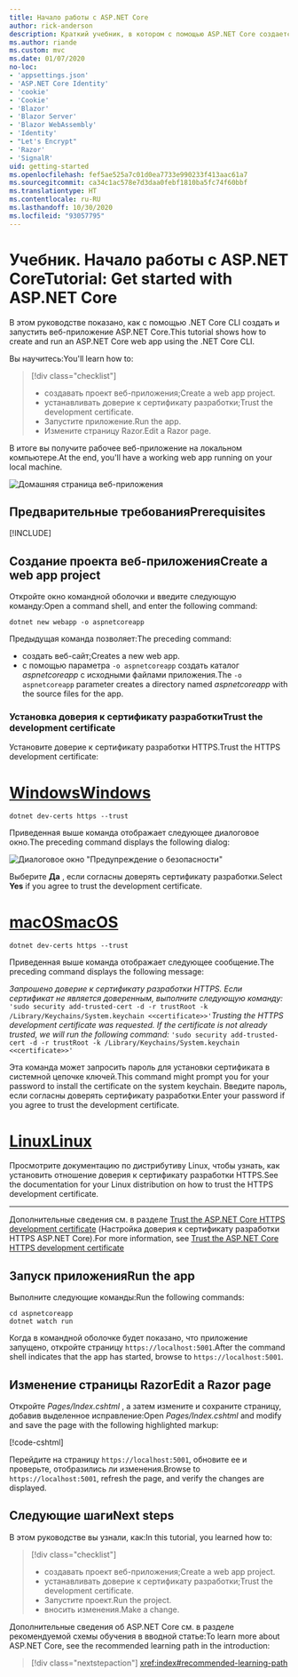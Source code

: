 ```yaml
---
title: Начало работы с ASP.NET Core
author: rick-anderson
description: Краткий учебник, в котором с помощью ASP.NET Core создается и запускается простое приложение Hello World.
ms.author: riande
ms.custom: mvc
ms.date: 01/07/2020
no-loc:
- 'appsettings.json'
- 'ASP.NET Core Identity'
- 'cookie'
- 'Cookie'
- 'Blazor'
- 'Blazor Server'
- 'Blazor WebAssembly'
- 'Identity'
- "Let's Encrypt"
- 'Razor'
- 'SignalR'
uid: getting-started
ms.openlocfilehash: fef5ae525a7c01d0ea7733e990233f413aac61a7
ms.sourcegitcommit: ca34c1ac578e7d3daa0febf1810ba5fc74f60bbf
ms.translationtype: HT
ms.contentlocale: ru-RU
ms.lasthandoff: 10/30/2020
ms.locfileid: "93057795"
---
```

# <a name="tutorial-get-started-with-aspnet-core"></a><span data-ttu-id="bc6b0-103">Учебник. Начало работы с ASP.NET Core</span><span class="sxs-lookup"><span data-stu-id="bc6b0-103">Tutorial: Get started with ASP.NET Core</span></span>

<span data-ttu-id="bc6b0-104">В этом руководстве показано, как с помощью .NET Core CLI создать и запустить веб-приложение ASP.NET Core.</span><span class="sxs-lookup"><span data-stu-id="bc6b0-104">This tutorial shows how to create and run an ASP.NET Core web app using the .NET Core CLI.</span></span>

<span data-ttu-id="bc6b0-105">Вы научитесь:</span><span class="sxs-lookup"><span data-stu-id="bc6b0-105">You'll learn how to:</span></span>

> [!div class="checklist"]
> * <span data-ttu-id="bc6b0-106">создавать проект веб-приложения;</span><span class="sxs-lookup"><span data-stu-id="bc6b0-106">Create a web app project.</span></span>
> * <span data-ttu-id="bc6b0-107">устанавливать доверие к сертификату разработки;</span><span class="sxs-lookup"><span data-stu-id="bc6b0-107">Trust the development certificate.</span></span>
> * <span data-ttu-id="bc6b0-108">Запустите приложение.</span><span class="sxs-lookup"><span data-stu-id="bc6b0-108">Run the app.</span></span>
> * <span data-ttu-id="bc6b0-109">Измените страницу Razor.</span><span class="sxs-lookup"><span data-stu-id="bc6b0-109">Edit a Razor page.</span></span>

<span data-ttu-id="bc6b0-110">В итоге вы получите рабочее веб-приложение на локальном компьютере.</span><span class="sxs-lookup"><span data-stu-id="bc6b0-110">At the end, you'll have a working web app running on your local machine.</span></span>

![Домашняя страница веб-приложения](_static/home-page.png)

## <a name="prerequisites"></a><span data-ttu-id="bc6b0-112">Предварительные требования</span><span class="sxs-lookup"><span data-stu-id="bc6b0-112">Prerequisites</span></span>

[!INCLUDE[](~/includes/3.1-SDK.md)]

## <a name="create-a-web-app-project"></a><span data-ttu-id="bc6b0-113">Создание проекта веб-приложения</span><span class="sxs-lookup"><span data-stu-id="bc6b0-113">Create a web app project</span></span>

<span data-ttu-id="bc6b0-114">Откройте окно командной оболочки и введите следующую команду:</span><span class="sxs-lookup"><span data-stu-id="bc6b0-114">Open a command shell, and enter the following command:</span></span>

```dotnetcli
dotnet new webapp -o aspnetcoreapp
```

<span data-ttu-id="bc6b0-115">Предыдущая команда позволяет:</span><span class="sxs-lookup"><span data-stu-id="bc6b0-115">The preceding command:</span></span>

* <span data-ttu-id="bc6b0-116">создать веб-сайт;</span><span class="sxs-lookup"><span data-stu-id="bc6b0-116">Creates a new web app.</span></span>  
* <span data-ttu-id="bc6b0-117">с помощью параметра `-o aspnetcoreapp` создать каталог *aspnetcoreapp* с исходными файлами приложения.</span><span class="sxs-lookup"><span data-stu-id="bc6b0-117">The `-o aspnetcoreapp` parameter creates a directory named *aspnetcoreapp* with the source files for the app.</span></span>

### <a name="trust-the-development-certificate"></a><span data-ttu-id="bc6b0-118">Установка доверия к сертификату разработки</span><span class="sxs-lookup"><span data-stu-id="bc6b0-118">Trust the development certificate</span></span>

<span data-ttu-id="bc6b0-119">Установите доверие к сертификату разработки HTTPS.</span><span class="sxs-lookup"><span data-stu-id="bc6b0-119">Trust the HTTPS development certificate:</span></span>

# <a name="windows"></a>[<span data-ttu-id="bc6b0-120">Windows</span><span class="sxs-lookup"><span data-stu-id="bc6b0-120">Windows</span></span>](#tab/windows)

```dotnetcli
dotnet dev-certs https --trust
```

<span data-ttu-id="bc6b0-121">Приведенная выше команда отображает следующее диалоговое окно.</span><span class="sxs-lookup"><span data-stu-id="bc6b0-121">The preceding command displays the following dialog:</span></span>

![Диалоговое окно "Предупреждение о безопасности"](~/getting-started/_static/cert.png)

<span data-ttu-id="bc6b0-123">Выберите **Да** , если согласны доверять сертификату разработки.</span><span class="sxs-lookup"><span data-stu-id="bc6b0-123">Select **Yes** if you agree to trust the development certificate.</span></span>

# <a name="macos"></a>[<span data-ttu-id="bc6b0-124">macOS</span><span class="sxs-lookup"><span data-stu-id="bc6b0-124">macOS</span></span>](#tab/macos)

```dotnetcli
dotnet dev-certs https --trust
```

<span data-ttu-id="bc6b0-125">Приведенная выше команда отображает следующее сообщение.</span><span class="sxs-lookup"><span data-stu-id="bc6b0-125">The preceding command displays the following message:</span></span>

<span data-ttu-id="bc6b0-126">*Запрошено доверие к сертификату разработки HTTPS. Если сертификат не является доверенным, выполните следующую команду:* `'sudo security add-trusted-cert -d -r trustRoot -k /Library/Keychains/System.keychain <<certificate>>'`</span><span class="sxs-lookup"><span data-stu-id="bc6b0-126">*Trusting the HTTPS development certificate was requested. If the certificate is not already trusted, we will run the following command:* `'sudo security add-trusted-cert -d -r trustRoot -k /Library/Keychains/System.keychain <<certificate>>'`</span></span>

<span data-ttu-id="bc6b0-127">Эта команда может запросить пароль для установки сертификата в системной цепочке ключей.</span><span class="sxs-lookup"><span data-stu-id="bc6b0-127">This command might prompt you for your password to install the certificate on the system keychain.</span></span> <span data-ttu-id="bc6b0-128">Введите пароль, если согласны доверять сертификату разработки.</span><span class="sxs-lookup"><span data-stu-id="bc6b0-128">Enter your password if you agree to trust the development certificate.</span></span>

# <a name="linux"></a>[<span data-ttu-id="bc6b0-129">Linux</span><span class="sxs-lookup"><span data-stu-id="bc6b0-129">Linux</span></span>](#tab/linux)

<span data-ttu-id="bc6b0-130">Просмотрите документацию по дистрибутиву Linux, чтобы узнать, как установить отношение доверия к сертификату разработки HTTPS.</span><span class="sxs-lookup"><span data-stu-id="bc6b0-130">See the documentation for your Linux distribution on how to trust the HTTPS development certificate.</span></span>

---

<span data-ttu-id="bc6b0-131">Дополнительные сведения см. в разделе [Trust the ASP.NET Core HTTPS development certificate](xref:security/enforcing-ssl#trust-the-aspnet-core-https-development-certificate-on-windows-and-macos) (Настройка доверия к сертификату разработки HTTPS ASP.NET Core).</span><span class="sxs-lookup"><span data-stu-id="bc6b0-131">For more information, see [Trust the ASP.NET Core HTTPS development certificate](xref:security/enforcing-ssl#trust-the-aspnet-core-https-development-certificate-on-windows-and-macos)</span></span>

## <a name="run-the-app"></a><span data-ttu-id="bc6b0-132">Запуск приложения</span><span class="sxs-lookup"><span data-stu-id="bc6b0-132">Run the app</span></span>

<span data-ttu-id="bc6b0-133">Выполните следующие команды:</span><span class="sxs-lookup"><span data-stu-id="bc6b0-133">Run the following commands:</span></span>

```dotnetcli
cd aspnetcoreapp
dotnet watch run
```

<span data-ttu-id="bc6b0-134">Когда в командной оболочке будет показано, что приложение запущено, откройте страницу `https://localhost:5001`.</span><span class="sxs-lookup"><span data-stu-id="bc6b0-134">After the command shell indicates that the app has started, browse to `https://localhost:5001`.</span></span>

## <a name="edit-a-no-locrazor-page"></a><span data-ttu-id="bc6b0-135">Изменение страницы Razor</span><span class="sxs-lookup"><span data-stu-id="bc6b0-135">Edit a Razor page</span></span>

<span data-ttu-id="bc6b0-136">Откройте *Pages/Index.cshtml* , а затем измените и сохраните страницу, добавив выделенное исправление:</span><span class="sxs-lookup"><span data-stu-id="bc6b0-136">Open *Pages/Index.cshtml* and modify and save the page with the following highlighted markup:</span></span>

[!code-cshtml[](sample/index.cshtml?highlight=9)]

<span data-ttu-id="bc6b0-137">Перейдите на страницу `https://localhost:5001`, обновите ее и проверьте, отобразились ли изменения.</span><span class="sxs-lookup"><span data-stu-id="bc6b0-137">Browse to `https://localhost:5001`, refresh the page, and verify the changes are displayed.</span></span>

## <a name="next-steps"></a><span data-ttu-id="bc6b0-138">Следующие шаги</span><span class="sxs-lookup"><span data-stu-id="bc6b0-138">Next steps</span></span>

<span data-ttu-id="bc6b0-139">В этом руководстве вы узнали, как:</span><span class="sxs-lookup"><span data-stu-id="bc6b0-139">In this tutorial, you learned how to:</span></span>

> [!div class="checklist"]
> * <span data-ttu-id="bc6b0-140">создавать проект веб-приложения;</span><span class="sxs-lookup"><span data-stu-id="bc6b0-140">Create a web app project.</span></span>
> * <span data-ttu-id="bc6b0-141">устанавливать доверие к сертификату разработки;</span><span class="sxs-lookup"><span data-stu-id="bc6b0-141">Trust the development certificate.</span></span>
> * <span data-ttu-id="bc6b0-142">Запустите проект.</span><span class="sxs-lookup"><span data-stu-id="bc6b0-142">Run the project.</span></span>
> * <span data-ttu-id="bc6b0-143">вносить изменения.</span><span class="sxs-lookup"><span data-stu-id="bc6b0-143">Make a change.</span></span>

<span data-ttu-id="bc6b0-144">Дополнительные сведения об ASP.NET Core см. в разделе рекомендуемой схемы обучения в вводной статье:</span><span class="sxs-lookup"><span data-stu-id="bc6b0-144">To learn more about ASP.NET Core, see the recommended learning path in the introduction:</span></span>

> [!div class="nextstepaction"]
> <xref:index#recommended-learning-path>
